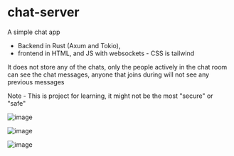 # chat-server
A simple chat app
- Backend in Rust (Axum and Tokio),
- frontend in HTML, and JS with websockets - CSS is tailwind

It does not store any of the chats, only the people actively in the chat room can see the chat messages, 
anyone that joins during will not see any previous messages

Note - This is project for learning, it might not be the most "secure" or "safe"

![image](https://github.com/Sara0x62/chat-server/assets/83826811/658bda66-c735-4696-a8d6-30d6dc9e798a)

![image](https://github.com/Sara0x62/chat-server/assets/83826811/adf9e311-b044-4264-8653-3a0923705c32)

![image](https://github.com/Sara0x62/chat-server/assets/83826811/0a878ca6-5f39-4aca-9b83-fb24e56692fe)
